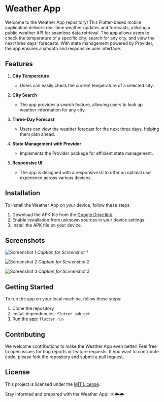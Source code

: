 # Weather App

Welcome to the Weather App repository! This Flutter-based mobile application delivers real-time weather updates and forecasts, utilizing a public weather API for seamless data retrieval. The app allows users to check the temperature of a specific city, search for any city, and view the next three days' forecasts. With state management powered by Provider, the app ensures a smooth and responsive user interface.

## Features

1. **City Temperature**
   - Users can easily check the current temperature of a selected city.

2. **City Search**
   - The app provides a search feature, allowing users to look up weather information for any city.

3. **Three-Day Forecast**
   - Users can view the weather forecast for the next three days, helping them plan ahead.

4. **State Management with Provider**
   - Implements the Provider package for efficient state management.

5. **Responsive UI**
   - The app is designed with a responsive UI to offer an optimal user experience across various devices.

## Installation

To install the Weather App on your device, follow these steps:

1. Download the APK file from the [Google Drive link](<insert_google_drive_link_here>).
2. Enable installation from unknown sources in your device settings.
3. Install the APK file on your device.

## Screenshots

![Screenshot 1](<insert_screenshot1_link_here>)
*Caption for Screenshot 1*

![Screenshot 2](<insert_screenshot2_link_here>)
*Caption for Screenshot 2*

![Screenshot 3](<insert_screenshot3_link_here>)
*Caption for Screenshot 3*

## Getting Started

To run the app on your local machine, follow these steps:

1. Clone the repository
2. Install dependencies: `flutter pub get`
3. Run the app: `flutter run`

## Contributing

We welcome contributions to make the Weather App even better! Feel free to open issues for bug reports or feature requests. If you want to contribute code, please fork the repository and submit a pull request.

## License

This project is licensed under the [MIT License](LICENSE).

Stay informed and prepared with the Weather App! ☀️🌦️🌧️
